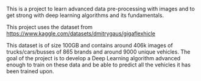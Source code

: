 This is a project to learn advanced data pre-processing with images and to get strong with deep learning algorithms and its fundamentals.

This project uses the dataset from 
https://www.kaggle.com/datasets/dmitrygaus/gigaflexhicle

This dataset is of size 100GB and contains around 406k images of trucks/cars/busses of 865 brands and around 9000 unique vehicles.
The goal of the project is to develop a Deep Learning algorithm advanced enough to train on these data and be able to predict all the vehicles it has been trained upon.
